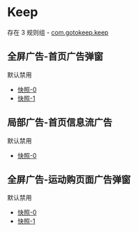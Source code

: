 # Keep

存在 3 规则组 - [com.gotokeep.keep](/src/apps/com.gotokeep.keep.ts)

## 全屏广告-首页广告弹窗

默认禁用

- [快照-0](https://i.gkd.li/import/12706102)
- [快照-1](https://i.gkd.li/import/13761641)

## 局部广告-首页信息流广告

默认禁用

- [快照-0](https://i.gkd.li/import/12706115)

## 全屏广告-运动购页面广告弹窗

默认禁用

- [快照-0](https://i.gkd.li/import/12706111)
- [快照-1](https://i.gkd.li/import/13766358)
